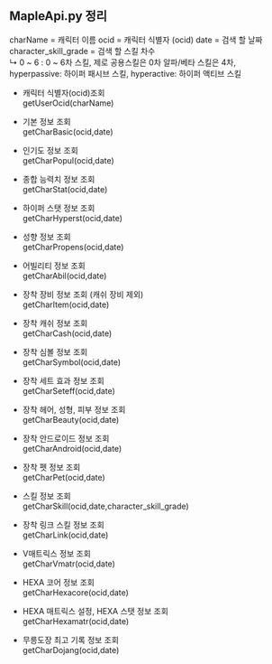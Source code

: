 MapleApi.py 정리
---------------

charName = 캐릭터 이름
ocid = 캐릭터 식별자 (ocid)
date = 검색 할 날짜
character_skill_grade = 검색 할 스킬 차수
<br>↳ 0 ~ 6 : 0 ~ 6차 스킬, 제로 공용스킬은 0차 알파/베타 스킬은 4차, 
<br>hyperpassive: 하이퍼 패시브 스킬, hyperactive: 하이퍼 액티브 스킬

- 캐릭터 식별자(ocid)조회
    <br>getUserOcid(charName)
- 기본 정보 조회
    <br>getCharBasic(ocid,date)

- 인기도 정보 조회
    <br>getCharPopul(ocid,date)
    
- 종합 능력치 정보 조회
    <br>getCharStat(ocid,date)

- 하이퍼 스탯 정보 조회
    <br>getCharHyperst(ocid,date)

- 성향 정보 조회
    <br>getCharPropens(ocid,date)

- 어빌리티 정보 조회
    <br>getCharAbil(ocid,date)

- 장착 장비 정보 조회 (캐쉬 장비 제외)
    <br>getCharItem(ocid,date)

- 장착 캐쉬 정보 조회
    <br>getCharCash(ocid,date)

- 장착 심볼 정보 조회
    <br>getCharSymbol(ocid,date)
  
- 장착 세트 효과 정보 조회
    <br>getCharSeteff(ocid,date)

- 장착 헤어, 성형, 피부 정보 조회
    <br>getCharBeauty(ocid,date)

- 장착 안드로이드 정보 조회
    <br>getCharAndroid(ocid,date)

- 장착 펫 정보 조회
    <br>getCharPet(ocid,date)

- 스킬 정보 조회
    <br>getCharSkill(ocid,date,character_skill_grade)

- 장착 링크 스킬 정보 조회
    <br>getCharLink(ocid,date)

- V매트릭스 정보 조회
    <br>getCharVmatr(ocid,date)

- HEXA 코어 정보 조회
    <br>getCharHexacore(ocid,date)

- HEXA 매트릭스 설정, HEXA 스탯 정보 조회
    <br>getCharHexamatr(ocid,date)

- 무릉도장 최고 기록 정보 조회
    <br>getCharDojang(ocid,date)

